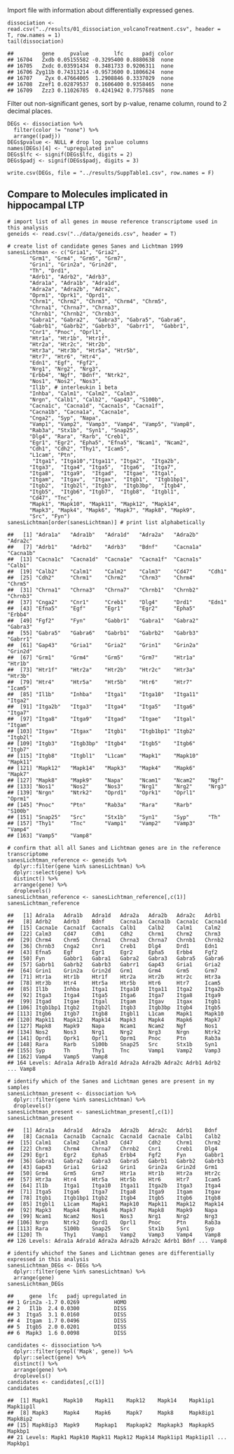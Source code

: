 Import file with information about differentially expressed genes.

    dissociation <- read.csv("../results/01_dissociation_volcanoTreatment.csv", header = T, row.names = 1)
    tail(dissociation)

    ##         gene     pvalue        lfc      padj color
    ## 16704   Zxdb 0.05155582 -0.3295400 0.8880638  none
    ## 16705   Zxdc 0.03591434  0.3481733 0.9206311  none
    ## 16706 Zyg11b 0.74313214 -0.9573600 0.1806624  none
    ## 16707    Zyx 0.47664005  1.2908846 0.3337029  none
    ## 16708  Zzef1 0.02879537  0.1606400 0.9358465  none
    ## 16709   Zzz3 0.11026785  0.4241942 0.7757685  none

Filter out non-significant genes, sort by p-value, rename column, round
to 2 decimal places.

    DEGs <- dissociation %>%
      filter(color != "none") %>%
      arrange((padj))
    DEGs$pvalue <- NULL # drop log pvalue columns
    names(DEGs)[4] <- "upregulated in"
    DEGs$lfc <- signif(DEGs$lfc, digits = 2)
    DEGs$padj <- signif(DEGs$padj, digits = 3)

    write.csv(DEGs, file = "../results/SuppTable1.csv", row.names = F)

Compare to Molecules implicated in hippocampal LTP
--------------------------------------------------

    # import list of all genes in mouse reference transcriptome used in this analysis
    geneids <- read.csv("../data/geneids.csv", header = T)

    # create list of candidate genes Sanes and Lichtman 1999 
    sanesLichtman <- c("Gria1", "Gria2", 
           "Grm1", "Grm4", "Grm5", "Grm7",
           "Grin1", "Grin2a", "Grin2d", 
           "Th", "Drd1",
           "Adrb1", "Adrb2", "Adrb3",
           "Adra1a", "Adra1b", "Adra1d", 
           "Adra2a", "Adra2b", "Adra2c",
           "Oprm1", "Oprk1", "Oprd1",
           "Chrm1", "Chrm2", "Chrm3", "Chrm4", "Chrm5",
           "Chrna1", "Chrna7", "Chrna3", 
           "Chrnb1", "Chrnb2", "Chrnb3",
           "Gabra1", "Gabra2",  "Gabra3", "Gabra5", "Gabra6",
           "Gabrb1", "Gabrb2", "Gabrb3",  "Gabrr1",  "Gabbr1",
           "Cnr1", "Pnoc", "Oprl1",
           "Htr1a", "Htr1b", "Htr1f",
           "Htr2a", "Htr2c", "Htr2b",
           "Htr3a", "Htr3b", "Htr5a", "Htr5b",
           "Htr7", "Htr6", "Htr4", 
           "Edn1", "Egf", "Fgf2",
           "Nrg1", "Nrg2", "Nrg3",
           "Erbb4", "Ngf", "Bdnf", "Ntrk2",
           "Nos1", "Nos2", "Nos3",
           "Il1b", # interleukin 1 beta
           "Inhba", "Calm1", "Calm2", "Calm3",
           "Nrgn", "Calb1", "Calb2", "Gap43", "S100b",
           "Cacna1c", "Cacna1d", "Cacna1s", "Cacna1f",
           "Cacna1b", "Cacna1a", "Cacna1e",
           "Cnga2", "Syp", "Napa",
           "Vamp1", "Vamp2", "Vamp3", "Vamp4", "Vamp5", "Vamp8",
           "Rab3a", "Stx1b", "Syn1", "Snap25",
           "Dlg4", "Rara", "Rarb", "Creb1",
           "Egr1", "Egr2", "Epha5", "Efna5", "Ncam1", "Ncam2",
           "Cdh1", "Cdh2", "Thy1", "Icam5",
           "L1cam", "Ptn", 
            "Itga1", "Itga10","Itga11", "Itga2",  "Itga2b",
           "Itga3",  "Itga4", "Itga5",  "Itga6",  "Itga7",  
           "Itga8",  "Itga9",  "Itgad",  "Itgae", "Itgal",  
           "Itgam",  "Itgav",  "Itgax",  "Itgb1",  "Itgb1bp1",
           "Itgb2",  "Itgb2l", "Itgb3",  "Itgb3bp",  "Itgb4",
           "Itgb5",  "Itgb6", "Itgb7",  "Itgb8",  "Itgbl1",
           "Cd47", "Tnc",
           "Mapk1", "Mapk10", "Mapk11", "Mapk12", "Mapk14", 
           "Mapk3", "Mapk4", "Mapk6", "Mapk7", "Mapk8", "Mapk9",
           "Src", "Fyn")
    sanesLichtman[order(sanesLichtman)] # print list alphabetically

    ##   [1] "Adra1a"   "Adra1b"   "Adra1d"   "Adra2a"   "Adra2b"   "Adra2c"  
    ##   [7] "Adrb1"    "Adrb2"    "Adrb3"    "Bdnf"     "Cacna1a"  "Cacna1b" 
    ##  [13] "Cacna1c"  "Cacna1d"  "Cacna1e"  "Cacna1f"  "Cacna1s"  "Calb1"   
    ##  [19] "Calb2"    "Calm1"    "Calm2"    "Calm3"    "Cd47"     "Cdh1"    
    ##  [25] "Cdh2"     "Chrm1"    "Chrm2"    "Chrm3"    "Chrm4"    "Chrm5"   
    ##  [31] "Chrna1"   "Chrna3"   "Chrna7"   "Chrnb1"   "Chrnb2"   "Chrnb3"  
    ##  [37] "Cnga2"    "Cnr1"     "Creb1"    "Dlg4"     "Drd1"     "Edn1"    
    ##  [43] "Efna5"    "Egf"      "Egr1"     "Egr2"     "Epha5"    "Erbb4"   
    ##  [49] "Fgf2"     "Fyn"      "Gabbr1"   "Gabra1"   "Gabra2"   "Gabra3"  
    ##  [55] "Gabra5"   "Gabra6"   "Gabrb1"   "Gabrb2"   "Gabrb3"   "Gabrr1"  
    ##  [61] "Gap43"    "Gria1"    "Gria2"    "Grin1"    "Grin2a"   "Grin2d"  
    ##  [67] "Grm1"     "Grm4"     "Grm5"     "Grm7"     "Htr1a"    "Htr1b"   
    ##  [73] "Htr1f"    "Htr2a"    "Htr2b"    "Htr2c"    "Htr3a"    "Htr3b"   
    ##  [79] "Htr4"     "Htr5a"    "Htr5b"    "Htr6"     "Htr7"     "Icam5"   
    ##  [85] "Il1b"     "Inhba"    "Itga1"    "Itga10"   "Itga11"   "Itga2"   
    ##  [91] "Itga2b"   "Itga3"    "Itga4"    "Itga5"    "Itga6"    "Itga7"   
    ##  [97] "Itga8"    "Itga9"    "Itgad"    "Itgae"    "Itgal"    "Itgam"   
    ## [103] "Itgav"    "Itgax"    "Itgb1"    "Itgb1bp1" "Itgb2"    "Itgb2l"  
    ## [109] "Itgb3"    "Itgb3bp"  "Itgb4"    "Itgb5"    "Itgb6"    "Itgb7"   
    ## [115] "Itgb8"    "Itgbl1"   "L1cam"    "Mapk1"    "Mapk10"   "Mapk11"  
    ## [121] "Mapk12"   "Mapk14"   "Mapk3"    "Mapk4"    "Mapk6"    "Mapk7"   
    ## [127] "Mapk8"    "Mapk9"    "Napa"     "Ncam1"    "Ncam2"    "Ngf"     
    ## [133] "Nos1"     "Nos2"     "Nos3"     "Nrg1"     "Nrg2"     "Nrg3"    
    ## [139] "Nrgn"     "Ntrk2"    "Oprd1"    "Oprk1"    "Oprl1"    "Oprm1"   
    ## [145] "Pnoc"     "Ptn"      "Rab3a"    "Rara"     "Rarb"     "S100b"   
    ## [151] "Snap25"   "Src"      "Stx1b"    "Syn1"     "Syp"      "Th"      
    ## [157] "Thy1"     "Tnc"      "Vamp1"    "Vamp2"    "Vamp3"    "Vamp4"   
    ## [163] "Vamp5"    "Vamp8"

    # confirm that all all Sanes and Lichtman genes are in the reference transcriptome
    sanesLichtman_reference <- geneids %>%
      dplyr::filter(gene %in% sanesLichtman) %>%
      dplyr::select(gene) %>%
      distinct() %>%
      arrange(gene) %>%
      droplevels()
    sanesLichtman_reference <- sanesLichtman_reference[,c(1)]
    sanesLichtman_reference

    ##   [1] Adra1a   Adra1b   Adra1d   Adra2a   Adra2b   Adra2c   Adrb1   
    ##   [8] Adrb2    Adrb3    Bdnf     Cacna1a  Cacna1b  Cacna1c  Cacna1d 
    ##  [15] Cacna1e  Cacna1f  Cacna1s  Calb1    Calb2    Calm1    Calm2   
    ##  [22] Calm3    Cd47     Cdh1     Cdh2     Chrm1    Chrm2    Chrm3   
    ##  [29] Chrm4    Chrm5    Chrna1   Chrna3   Chrna7   Chrnb1   Chrnb2  
    ##  [36] Chrnb3   Cnga2    Cnr1     Creb1    Dlg4     Drd1     Edn1    
    ##  [43] Efna5    Egf      Egr1     Egr2     Epha5    Erbb4    Fgf2    
    ##  [50] Fyn      Gabbr1   Gabra1   Gabra2   Gabra3   Gabra5   Gabra6  
    ##  [57] Gabrb1   Gabrb2   Gabrb3   Gabrr1   Gap43    Gria1    Gria2   
    ##  [64] Grin1    Grin2a   Grin2d   Grm1     Grm4     Grm5     Grm7    
    ##  [71] Htr1a    Htr1b    Htr1f    Htr2a    Htr2b    Htr2c    Htr3a   
    ##  [78] Htr3b    Htr4     Htr5a    Htr5b    Htr6     Htr7     Icam5   
    ##  [85] Il1b     Inhba    Itga1    Itga10   Itga11   Itga2    Itga2b  
    ##  [92] Itga3    Itga4    Itga5    Itga6    Itga7    Itga8    Itga9   
    ##  [99] Itgad    Itgae    Itgal    Itgam    Itgav    Itgax    Itgb1   
    ## [106] Itgb1bp1 Itgb2    Itgb2l   Itgb3    Itgb3bp  Itgb4    Itgb5   
    ## [113] Itgb6    Itgb7    Itgb8    Itgbl1   L1cam    Mapk1    Mapk10  
    ## [120] Mapk11   Mapk12   Mapk14   Mapk3    Mapk4    Mapk6    Mapk7   
    ## [127] Mapk8    Mapk9    Napa     Ncam1    Ncam2    Ngf      Nos1    
    ## [134] Nos2     Nos3     Nrg1     Nrg2     Nrg3     Nrgn     Ntrk2   
    ## [141] Oprd1    Oprk1    Oprl1    Oprm1    Pnoc     Ptn      Rab3a   
    ## [148] Rara     Rarb     S100b    Snap25   Src      Stx1b    Syn1    
    ## [155] Syp      Th       Thy1     Tnc      Vamp1    Vamp2    Vamp3   
    ## [162] Vamp4    Vamp5    Vamp8   
    ## 164 Levels: Adra1a Adra1b Adra1d Adra2a Adra2b Adra2c Adrb1 Adrb2 ... Vamp8

    # identify which of the Sanes and Lichtman genes are present in my samples
    sanesLichtman_present <- dissociation %>%
      dplyr::filter(gene %in% sanesLichtman) %>%
      droplevels()
    sanesLichtman_present <- sanesLichtman_present[,c(1)]
    sanesLichtman_present

    ##   [1] Adra1a   Adra1d   Adra2a   Adra2b   Adra2c   Adrb1    Bdnf    
    ##   [8] Cacna1a  Cacna1b  Cacna1c  Cacna1d  Cacna1e  Calb1    Calb2   
    ##  [15] Calm1    Calm2    Calm3    Cd47     Cdh2     Chrm1    Chrm2   
    ##  [22] Chrm3    Chrm4    Chrna7   Chrnb2   Cnr1     Creb1    Dlg4    
    ##  [29] Egr1     Egr2     Epha5    Erbb4    Fgf2     Fyn      Gabbr1  
    ##  [36] Gabra1   Gabra2   Gabra3   Gabra5   Gabrb1   Gabrb2   Gabrb3  
    ##  [43] Gap43    Gria1    Gria2    Grin1    Grin2a   Grin2d   Grm1    
    ##  [50] Grm4     Grm5     Grm7     Htr1a    Htr1b    Htr2a    Htr2c   
    ##  [57] Htr3a    Htr4     Htr5a    Htr5b    Htr6     Htr7     Icam5   
    ##  [64] Il1b     Itga1    Itga10   Itga11   Itga2b   Itga3    Itga4   
    ##  [71] Itga5    Itga6    Itga7    Itga8    Itga9    Itgam    Itgav   
    ##  [78] Itgb1    Itgb1bp1 Itgb2    Itgb4    Itgb5    Itgb6    Itgb8   
    ##  [85] Itgbl1   L1cam    Mapk1    Mapk10   Mapk11   Mapk12   Mapk14  
    ##  [92] Mapk3    Mapk4    Mapk6    Mapk7    Mapk8    Mapk9    Napa    
    ##  [99] Ncam1    Ncam2    Nos1     Nos3     Nrg1     Nrg2     Nrg3    
    ## [106] Nrgn     Ntrk2    Oprd1    Oprl1    Pnoc     Ptn      Rab3a   
    ## [113] Rara     S100b    Snap25   Src      Stx1b    Syn1     Syp     
    ## [120] Th       Thy1     Vamp1    Vamp2    Vamp3    Vamp4    Vamp8   
    ## 126 Levels: Adra1a Adra1d Adra2a Adra2b Adra2c Adrb1 Bdnf ... Vamp8

    # identify whichof the Sanes and Lichtman genes are differentially expressed in this analysis
    sanesLichtman_DEGs <- DEGs %>%
      dplyr::filter(gene %in% sanesLichtman) %>%
      arrange(gene)
    sanesLichtman_DEGs

    ##     gene  lfc   padj upregulated in
    ## 1 Grin2a -1.7 0.0269           HOMO
    ## 2   Il1b  2.4 0.0300           DISS
    ## 3  Itga5  3.1 0.0160           DISS
    ## 4  Itgam  1.7 0.0496           DISS
    ## 5  Itgb5  2.0 0.0201           DISS
    ## 6  Mapk3  1.6 0.0098           DISS

    candidates <- dissociation %>%
      dplyr::filter(grepl('Mapk', gene)) %>%
      dplyr::select(gene) %>%
      distinct() %>%
      arrange(gene) %>%
      droplevels()
    candidates <- candidates[,c(1)]
    candidates

    ##  [1] Mapk1     Mapk10    Mapk11    Mapk12    Mapk14    Mapk1ip1  Mapk1ip1l
    ##  [8] Mapk3     Mapk4     Mapk6     Mapk7     Mapk8     Mapk8ip1  Mapk8ip2 
    ## [15] Mapk8ip3  Mapk9     Mapkap1   Mapkapk2  Mapkapk3  Mapkapk5  Mapkbp1  
    ## 21 Levels: Mapk1 Mapk10 Mapk11 Mapk12 Mapk14 Mapk1ip1 Mapk1ip1l ... Mapkbp1
